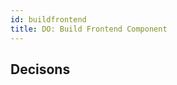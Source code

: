```yaml
---
id: buildfrontend
title: DO: Build Frontend Component
---
```


## Decisons

<!-- adrlog -->


<!-- adrlogstop -->